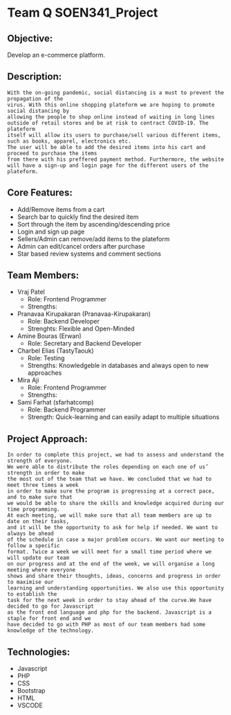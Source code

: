 # Team Q SOEN341_Project
## Objective:
Develop an e-commerce platform.
## Description:
    With the on-going pandemic, social distancing is a must to prevent the propagation of the
    virus. With this online shopping plateform we are hoping to promote social distancing by
    allowing the people to shop online instead of waiting in long lines outside of retail stores and be at risk to contract COVID-19. The plateform
    itself will allow its users to purchase/sell various different items, such as books, apparel, electronics etc.
    The user will be able to add the desired items into his cart and proceed to purchase the items
    from there with his preffered payment method. Furthermore, the website will have a sign-up and login page for the different users of the plateform.
## Core Features:
- Add/Remove items from a cart
- Search bar to quickly find the desired item
- Sort through the item by ascending/descending price
- Login and sign up page
- Sellers/Admin can remove/add items to the plateform
- Admin can edit/cancel orders after purchase
- Star based review systems and comment sections
## Team Members:
- Vraj Patel 
    - Role: Frontend Programmer
    - Strengths: 
- Pranavaa Kirupakaran (Pranavaa-Kirupakaran)
    - Role: Backend Developer
    - Strenghts: Flexible and Open-Minded
- Amine Bouras (Erwan)
    - Role: Secretary and Backend Developer
- Charbel Elias (TastyTaouk)
    - Role: Testing
    - Strengths: Knowledgeble in databases and always open to new approaches
- Mira Aji 
    - Role: Frontend Programmer
    - Strengths: 
- Sami Farhat (sfarhatcomp)
    - Role: Backend Programmer
    - Strength: Quick-learning and can easily adapt to multiple situations
## Project Approach: 
    In order to complete this project, we had to assess and understand the strength of everyone.
    We were able to distribute the roles depending on each one of us’ strength in order to make 
    the most out of the team that we have. We concluded that we had to meet three times a week 
    in order to make sure the program is progressing at a correct pace, and to make sure that 
    we would be able to share the skills and knowledge acquired during our time programming.
    At each meeting, we will make sure that all team members are up to date on their tasks, 
    and it will be the opportunity to ask for help if needed. We want to always be ahead 
    of the schedule in case a major problem occurs. We want our meeting to follow a specific
    format. Twice a week we will meet for a small time period where we will update our team
    on our progress and at the end of the week, we will organise a long meeting where everyone 
    shows and share their thoughts, ideas, concerns and progress in order to maximise our 
    learning and understanding opportunities. We also use this opportunity to establish the
    task for the next week in order to stay ahead of the curve.We have decided to go for Javascript 
    as the front end language and php for the backend. Javascript is a staple for front end and we 
    have decided to go with PHP as most of our team members had some knowledge of the technology. 
## Technologies:
- Javascript
- PHP
- CSS
- Bootstrap
- HTML
- VSCODE

